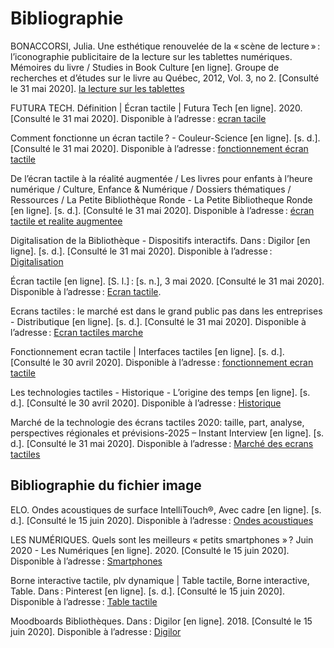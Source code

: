 # Bibliographie #

BONACCORSI, Julia. Une esthétique renouvelée de la « scène de lecture » : l’iconographie publicitaire de la lecture sur les tablettes numériques. Mémoires du livre / Studies in Book Culture [en ligne]. Groupe de recherches et d’études sur le livre au Québec, 2012, Vol. 3, no 2. [Consulté le 31 mai 2020]. [la lecture sur les tablettes](https://doi.org/10.7202/1009350ar)

FUTURA TECH. Définition | Écran tactile | Futura Tech [en ligne]. 2020. [Consulté le 31 mai 2020]. Disponible à l’adresse : [ecran tacile](https://www.futura-sciences.com/tech/definitions/technologie-ecran-tactile-539/)


Comment fonctionne un écran tactile ? - Couleur-Science [en ligne]. [s. d.]. [Consulté le 31 mai 2020]. Disponible à l’adresse : [fonctionnement écran tactile](https://couleur-science.eu/?d=4e0bec--comment-fonctionne-un-ecran-tactile)

De l’écran tactile à la réalité augmentée / Les livres pour enfants à l’heure numérique / Culture, Enfance & Numérique / Dossiers thématiques / Ressources / La Petite Bibliothèque Ronde - La Petite Bibliotheque Ronde [en ligne]. [s. d.]. [Consulté le 31 mai 2020]. Disponible à l’adresse : [écran tactile et realite augmentee](http://www.lapetitebibliothequeronde.com/Ressources/Dossiers-thematiques/Culture-Enfance-Numerique/Les-livres-pour-enfants-a-l-heure-numerique/De-l-ecran-tactile-a-la-realite-augmentee)

Digitalisation de la Bibliothèque - Dispositifs interactifs. Dans : Digilor [en ligne]. [s. d.]. [Consulté le 31 mai 2020]. Disponible à l’adresse : [Digitalisation](https://www.digilor.fr/digitalisation-de-la-bibliotheque/)

Écran tactile [en ligne]. [S. l.] : [s. n.], 3 mai 2020. [Consulté le 31 mai 2020]. Disponible à l’adresse : [Ecran tactile](https://fr.wikipedia.org/w/index.php?title=%C3%89cran_tactile&oldid=170387426). 

Ecrans tactiles : le marché est dans le grand public pas dans les entreprises - Distributique [en ligne]. [s. d.]. [Consulté le 31 mai 2020]. Disponible à l’adresse : [Ecran tactiles marche](https://www.distributique.com/actualites/lire-ecrans-tactiles-le-marche-est-dans-le-grand-public-pas-dans-les-entreprises-14341.html)

Fonctionnement ecran tactile | Interfaces tactiles [en ligne]. [s. d.]. [Consulté le 30 avril 2020]. Disponible à l’adresse : [fonctionnement ecran tactile](http://interfacetactile.com/fonctionnement-ecran-tactile.php)

Les technologies tactiles - Historique - L’origine des temps [en ligne]. [s. d.]. [Consulté le 30 avril 2020]. Disponible à l’adresse : [Historique](http://igm.univ-mlv.fr/~dr/XPOSE2008/Les%20technologies%20tactiles/histo_origine.html)

Marché de la technologie des écrans tactiles 2020: taille, part, analyse, perspectives régionales et prévisions-2025 – Instant Interview [en ligne]. [s. d.]. [Consulté le 31 mai 2020]. Disponible à l’adresse : [Marché des ecrans tactiles](https://www.linstant-interview.com/174950/marche-de-la-technologie-des-ecrans-tactiles-2020-taille-part-analyse-perspectives-regionales-et-previsions-2025/)

## Bibliographie du fichier image

ELO. Ondes acoustiques de surface IntelliTouch®, Avec cadre [en ligne]. [s. d.]. [Consulté le 15 juin 2020]. Disponible à l’adresse : [Ondes acoustiques](http://www.elotouch.fr/touchscreen-components/catalog-product-view-id-82.html)

LES NUMÉRIQUES. Quels sont les meilleurs « petits smartphones » ? Juin 2020 - Les Numériques [en ligne]. 2020. [Consulté le 15 juin 2020]. Disponible à l’adresse : [Smartphones](https://www.lesnumeriques.com/telephone-portable/guide-achat-les-meilleurs-petits-smartphones-g65.html)

Borne interactive tactile, plv dynamique | Table tactile, Borne interactive, Table. Dans : Pinterest [en ligne]. [s. d.]. [Consulté le 15 juin 2020]. Disponible à l’adresse : [Table tactile](https://www.pinterest.com/pin/838584393088767657/)

Moodboards Bibliothèques. Dans : Digilor [en ligne]. 2018. [Consulté le 15 juin 2020]. Disponible à l’adresse : [Digilor](https://www.digilor.fr/moodboards-bibliotheques/)
